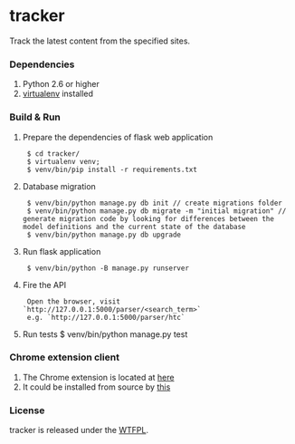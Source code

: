 # tracker
Track the latest content from the specified sites.

### Dependencies
1. Python 2.6 or higher
2. [virtualenv](http://virtualenv.readthedocs.org/en/latest/virtualenv.html#installation) installed

### Build & Run

1. Prepare the dependencies of flask web application

		$ cd tracker/
		$ virtualenv venv; 
		$ venv/bin/pip install -r requirements.txt

2. Database migration

		$ venv/bin/python manage.py db init // create migrations folder
		$ venv/bin/python manage.py db migrate -m "initial migration" // generate migration code by looking for differences between the model definitions and the current state of the database
		$ venv/bin/python manage.py db upgrade

3. Run flask application

		$ venv/bin/python -B manage.py runserver

4. Fire the API

		Open the browser, visit `http://127.0.0.1:5000/parser/<search_term>`
		e.g. `http://127.0.0.1:5000/parser/htc`

5. Run tests
		$ venv/bin/python manage.py test


### Chrome extension client

1. The Chrome extension is located at [here](https://github.com/browny/tracker/tree/master/cex)
2. It could be installed from source by [this](https://developer.chrome.com/extensions/getstarted#unpacked)


### License
tracker is released under the [WTFPL](http://en.wikipedia.org/wiki/WTFPL).
